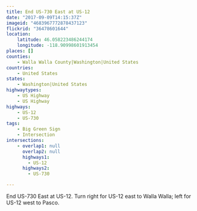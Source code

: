```yaml
---
title: End US-730 East at US-12
date: "2017-09-09T14:15:37Z"
imageid: "4683967772878437123"
flickrid: "36478601644"
location:
    latitude: 46.058223486244174
    longitude: -118.90998601913454
places: []
counties:
    - Walla Walla County|Washington|United States
countries:
    - United States
states:
    - Washington|United States
highwaytypes:
    - US Highway
    - US Highway
highways:
    - US-12
    - US-730
tags:
    - Big Green Sign
    - Intersection
intersections:
    - overlap1: null
      overlap2: null
      highways1:
        - US-12
      highways2:
        - US-730

---
```

End US-730 East at US-12.  Turn right for US-12 east to Walla Walla; left for US-12 west to Pasco.